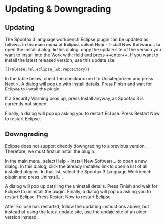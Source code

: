 # Updating & Downgrading

## Updating

The Spoofax 3 language workbench Eclipse plugin can be updated as follows.
In the main menu of Eclipse, select <span class="guilabel">Help ‣ Install New Software...</span> to open the install dialog.
In this dialog, copy the update site of the version you want to install into the <span class="guilabel">Work with:</span> field and press ++enter++.
If you want to install the latest released version, use this update site:

```
{{release.rel.eclipse_lwb.repository}}
```

In the table below, check the checkbox next to <span class="guilabel">Uncategorized</span> and press <span class="guilabel">Next ></span>.
A dialog will pop up with install details.
Press <span class="guilabel">Finish</span> and wait for Eclipse to install the plugin.

If a <span class="guilabel">Security Warning</span> pops up, press <span class="guilabel">Install anyway</span>, as Spoofax 3 is currently not signed.

Finally, a dialog will pop up asking you to restart Eclipse.
Press <span class="guilabel">Restart Now</span> to restart Eclipse.

## Downgrading

Eclipse does not support directly downgrading to a previous version.
Therefore, we must first uninstall the plugin.

In the main menu, select <span class="guilabel">Help ‣ Install New Software...</span> to open a new dialog.
In this dialog, click the <span class="guilabel">already installed</span> link to open a list of all installed plugins.
In that list, select the <span class="guilabel">Spoofax 3 Language Workbench plugin</span> and press <span class="guilabel">Uninstall...</span>.

A dialog will pop up detailing the uninstall details.
Press <span class="guilabel">Finish</span> and wait for Eclipse to uninstall the plugin.
Finally, a dialog will pop up asking you to restart Eclipse.
Press <span class="guilabel">Restart Now</span> to restart Eclipse.

After Eclipse has restarted, follow the updating instructions above, but instead of using the latest update site, use the update site of an older version instead.
